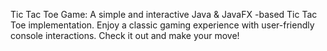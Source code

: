Tic Tac Toe Game: A simple and interactive Java & JavaFX -based Tic Tac Toe implementation. Enjoy a classic gaming experience with user-friendly console interactions. Check it out and make your move!
